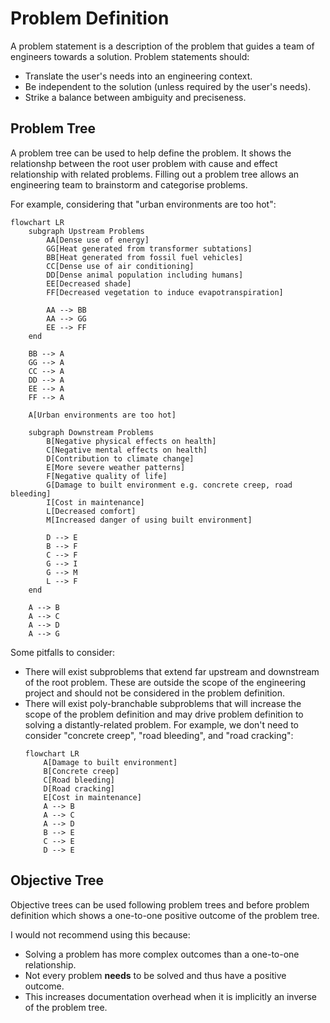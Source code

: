 # Problem Definition

A problem statement is a description of the problem that guides a team of engineers towards a solution. Problem statements should:
- Translate the user's needs into an engineering context.
- Be independent to the solution (unless required by the user's needs).
- Strike a balance between ambiguity and preciseness.

## Problem Tree

A problem tree can be used to help define the problem. It shows the relationshp between the root user problem with cause and effect relationship with related problems. Filling out a problem tree allows an engineering team to brainstorm and categorise problems.

For example, considering that "urban environments are too hot":
```mermaid
flowchart LR
    subgraph Upstream Problems
        AA[Dense use of energy]
        GG[Heat generated from transformer subtations]
        BB[Heat generated from fossil fuel vehicles]
        CC[Dense use of air conditioning]
        DD[Dense animal population including humans]
        EE[Decreased shade]
        FF[Decreased vegetation to induce evapotranspiration]

        AA --> BB
        AA --> GG
        EE --> FF
    end

    BB --> A
    GG --> A
    CC --> A
    DD --> A
    EE --> A
    FF --> A

    A[Urban environments are too hot]

    subgraph Downstream Problems
        B[Negative physical effects on health]
        C[Negative mental effects on health]
        D[Contribution to climate change]
        E[More severe weather patterns]
        F[Negative quality of life]
        G[Damage to built environment e.g. concrete creep, road bleeding]
        I[Cost in maintenance]
        L[Decreased comfort]
        M[Increased danger of using built environment]

        D --> E
        B --> F
        C --> F
        G --> I
        G --> M
        L --> F
    end

    A --> B
    A --> C
    A --> D
    A --> G
```

Some pitfalls to consider:
- There will exist subproblems that extend far upstream and downstream of the root problem. These are outside the scope of the engineering project and should not be considered in the problem definition.
- There will exist poly-branchable subproblems that will increase the scope of the problem definition and may drive problem definition to solving a distantly-related problem. For example, we don't need to consider "concrete creep", "road bleeding", and "road cracking":
    ```mermaid
    flowchart LR
        A[Damage to built environment]
        B[Concrete creep]
        C[Road bleeding]
        D[Road cracking]
        E[Cost in maintenance]
        A --> B
        A --> C
        A --> D
        B --> E
        C --> E
        D --> E
    ```

## Objective Tree

Objective trees can be used following problem trees and before problem definition which shows a one-to-one positive outcome of the problem tree.

I would not recommend using this because:
- Solving a problem has more complex outcomes than a one-to-one relationship.
- Not every problem **needs** to be solved and thus have a positive outcome.
- This increases documentation overhead when it is implicitly an inverse of the problem tree.
